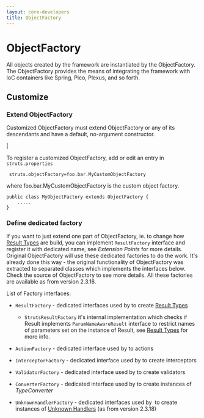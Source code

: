 ```yaml
---
layout: core-developers
title: ObjectFactory
---
```


# ObjectFactory

All objects created by the framework are instantiated by the ObjectFactory\. The ObjectFactory provides the means of integrating the framework with IoC containers like Spring, Pico, Plexus, and so forth\.

## Customize

### Extend ObjectFactory


Customized ObjectFactory must extend ObjectFactory or any of its descendants and have a default, no\-argument constructor\.

| 

To register a customized ObjectFactory, add or edit an entry in `struts.properties`


~~~~~~~
 struts.objectFactory=foo.bar.MyCustomObjectFactory

~~~~~~~

where foo\.bar\.MyCustomObjectFactory is the custom object factory\.


~~~~~~~
public class MyObjectFactory extends ObjectFactory {
    .....
}

~~~~~~~

### Define dedicated factory

If you want to just extend one part of ObjectFactory, ie\. to change how [Result Types](result-types.html) are build, you can implement `ResultFactory` interface and register it with dedicated name, see _Extension Points_  for more details\. Original ObjectFactory will use these dedicated factories to do the work\. It's already done this way \- the original functionality of ObjectFactory was extracted to separated classes which implements the interfaces below\. Check the source of ObjectFactory to see more details\. All these factories are available as from version 2\.3\.16\.

List of Factory interfaces:

+ `ResultFactory` \- dedicated interfaces used by  to create [Result Types](result-types.html)

  + `StrutsResultFactory` it's internal implementation which checks if Result implements `ParamNameAwareResult` interface to restrict names of parameters set on the instance of Result, see [Result Types](result-types.html) for more info\.

+ `ActionFactory` \- dedicated interface used by  to actions

+ `InterceptorFactory` \- dedicated interface used by  to create interceptors

+ `ValidatorFactory` \- dedicated interface used by  to create validators

+ `ConverterFactory` \- dedicated interface used by  to create instances of _TypeConverter_ 

+ `UnknownHandlerFactory` \- dedicated interfaces used by  to create instances of [Unknown Handlers](unknown-handlers.html) (as from version 2\.3\.18)
